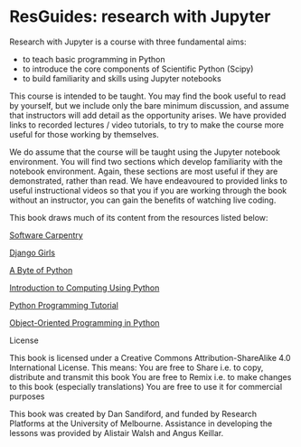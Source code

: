 # ResGuides: research with Jupyter

Research with Jupyter is a course with three fundamental aims:

* to teach basic programming in Python
* to introduce the core components of Scientific Python (Scipy)
* to build familiarity and skills using Jupyter notebooks

This course is intended to be taught. You may find the book useful to read by yourself, but we include only the bare minimum discussion, and assume that instructors will add detail as the opportunity arises. We have provided links to recorded lectures / video tutorials, to try to make the course more useful for those working by themselves.

We do assume that the course will be taught using the Jupyter notebook environment. You will find two sections which develop familiarity with the notebook environment. Again, these sections are most useful if they are demonstrated, rather than read. We have endeavoured to provided links to useful instructional videos so that you if you are working through the book without an instructor, you can gain the benefits of watching live coding. 

This book draws much of its content from the resources listed below:

[Software Carpentry](http://swcarpentry.github.io/python-novice-inflammation/)

[Django Girls](http://tutorial.djangogirls.org/en/)

[A Byte of Python](http://python.swaroopch.com/)

[Introduction to Computing Using Python](http://www.cs.cornell.edu/courses/CS1110/2014fa/lectures/)

[Python Programming Tutorial](http://www.programiz.com/python-programming)

[Object-Oriented Programming in Python](http://python-textbok.readthedocs.io/en/latest/index.html)

License

This book is licensed under a Creative Commons Attribution-ShareAlike 4.0 International License.
This means:
You are free to Share i.e. to copy, distribute and transmit this book
You are free to Remix i.e. to make changes to this book (especially translations)
You are free to use it for commercial purposes

This book was created by Dan Sandiford, and funded by Research Platforms at the University of Melbourne. Assistance in developing the lessons was provided by Alistair Walsh and Angus Keillar.
